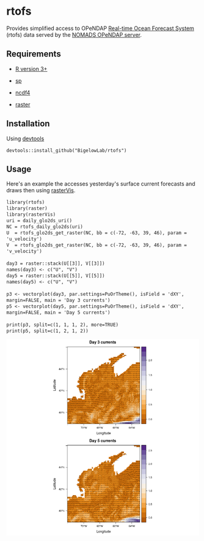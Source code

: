 # rtofs

Provides simplified access to OPeNDAP [Real-time Ocean Forecast System](https://polar.ncep.noaa.gov/global/nc/) 
(rtofs) data served by the [NOMADS OPeNDAP server](https://nomads.ncep.noaa.gov:9090/dods/rtofs).

## Requirements

+ [R version 3+](https://www.r-project.org/)

+ [sp](https://CRAN.R-project.org/package=sp) 
    
+ [ncdf4](https://CRAN.R-project.org/package=ncdf4)
    
+ [raster](https://CRAN.R-project.org/package=raster)

## Installation

Using [devtools](https://CRAN.R-project.org/package=devtools)

```
devtools::install_github("BigelowLab/rtofs")
```

## Usage

Here's an example the accesses yesterday's surface current forecasts and draws
then using [rasterVis](https://CRAN.R-project.org/package=rasterVis).

```
library(rtofs)
library(raster)
library(rasterVis)
uri = daily_glo2ds_uri()
NC = rtofs_daily_glo2ds(uri)
U  = rtofs_glo2ds_get_raster(NC, bb = c(-72, -63, 39, 46), param = 'u_velocity')
V  = rtofs_glo2ds_get_raster(NC, bb = c(-72, -63, 39, 46), param = 'v_velocity')

day3 = raster::stack(U[[3]], V[[3]])
names(day3) <- c("U", "V")
day5 = raster::stack(U[[5]], V[[5]])
names(day5) <- c("U", "V")

p3 <- vectorplot(day3, par.settings=PuOrTheme(), isField = 'dXY', margin=FALSE, main = 'Day 3 currents')
p5 <- vectorplot(day5, par.settings=PuOrTheme(), isField = 'dXY', margin=FALSE, main = 'Day 5 currents')
  
print(p3, split=c(1, 1, 1, 2), more=TRUE)
print(p5, split=c(1, 2, 1, 2))
```

![image](https://github.com/BigelowLab/rtofs/blob/master/inst/currents-day3-day5.png)
